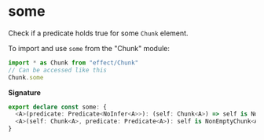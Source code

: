 # some

Check if a predicate holds true for some `Chunk` element.

To import and use `some` from the "Chunk" module:

```ts
import * as Chunk from "effect/Chunk"
// Can be accessed like this
Chunk.some
```

**Signature**

```ts
export declare const some: {
  <A>(predicate: Predicate<NoInfer<A>>): (self: Chunk<A>) => self is NonEmptyChunk<A>
  <A>(self: Chunk<A>, predicate: Predicate<A>): self is NonEmptyChunk<A>
}
```
